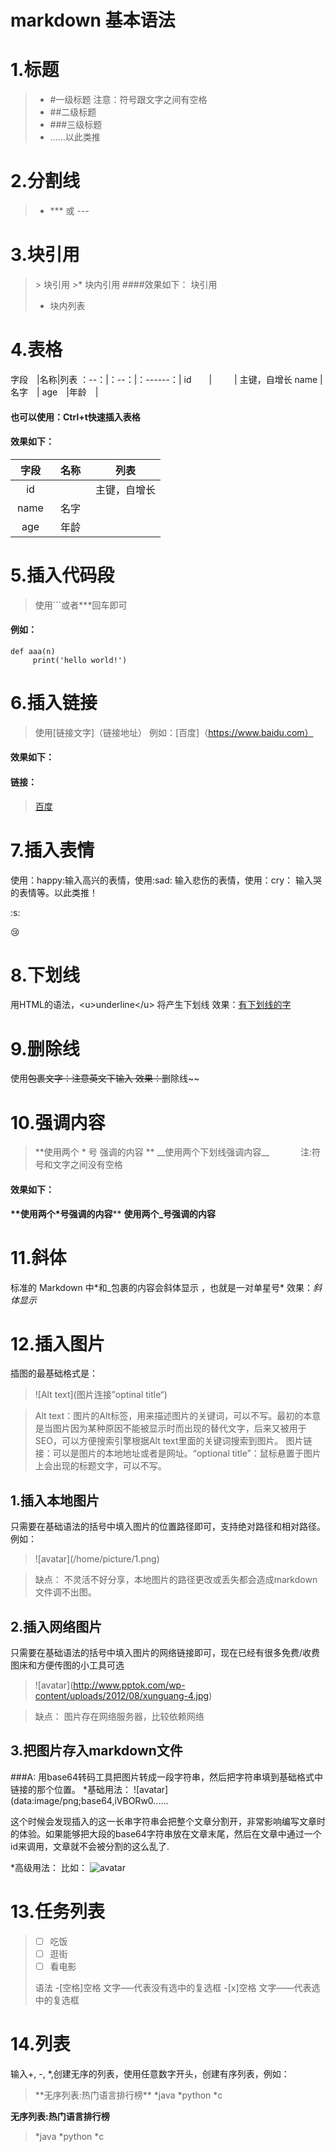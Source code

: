 # markdown 基本语法
# 1.标题
>* #一级标题 注意：符号跟文字之间有空格
>* ##二级标题 
>* ###三级标题
>* ......以此类推
# 2.分割线
>* \***  或  \---
# 3.块引用
> \> 块引用
> \>* 块内引用
####效果如下：
>块引用
>* 块内列表
# 4.表格
字段　|名称|列表
：--：|：--：|：------：|
id　　|    　　 | 主键，自增长
name |名字　|
age　|年龄　|
#### 也可以使用：Ctrl+t快速插入表格
#### 效果如下：

字段　|名称|列表
:--:|:--:|:------:|
id　　|    | 主键，自增长
name |名字　|
age　|年龄　|
# 5.插入代码段
>使用```或者***回车即可
#### 例如：
```
def aaa(n)
     print('hello world!')
```
# 6.插入链接
>使用[链接文字]（链接地址）
>例如：[百度]（https://www.baidu.com）
#### 效果如下：
#### 链接：
>[百度](https://www.baidu.com)
# 7.插入表情
使用：happy:输入高兴的表情，使用:sad: 输入悲伤的表情，使用：cry： 输入哭的表情等。以此类推！

:s:

:cry:
# 8.下划线
用HTML的语法，\<u>underline\</u> 将产生下划线 
效果：<u>有下划线的字</u>
# 9.删除线
使用~~包裹文字：注意英文下输入
效果：~~删除线~~
# 10.强调内容
>**使用两个 \* 号 强调的内容 \*\*
>\_\_使用两个下划线强调内容\_\_ 　　　  注:符号和文字之间没有空格

#### 效果如下：
**\*\*使用两个*号强调的内容**\*\*
__使用两个_号强调的内容__
# 11.斜体
标准的 Markdown 中\*和_包裹的内容会斜体显示 ，也就是一对单星号\*
效果：*斜体显示*
# 12.插入图片
插图的最基础格式是：
>\!\[Alt text](图片连接”optinal title“)

>Alt text：图片的Alt标签，用来描述图片的关键词，可以不写。最初的本意是当图片因为某种原因不能被显示时而出现的替代文字，后来又被用于SEO，可以方便搜索引擎根据Alt text里面的关键词搜索到图片。 图片链接：可以是图片的本地地址或者是网址。“optional title”：鼠标悬置于图片上会出现的标题文字，可以不写。
## 1.插入本地图片
只需要在基础语法的括号中填入图片的位置路径即可，支持绝对路径和相对路径。
例如：
>!\[avatar](/home/picture/1.png)

>缺点：
>不灵活不好分享，本地图片的路径更改或丢失都会造成markdown文件调不出图。
## 2.插入网络图片
只需要在基础语法的括号中填入图片的网络链接即可，现在已经有很多免费/收费图床和方便传图的小工具可选 
>!\[avatar](http://www.pptok.com/wp-content/uploads/2012/08/xunguang-4.jpg) 

>缺点：
>图片存在网络服务器，比较依赖网络  
## 3.把图片存入markdown文件
###A: 用base64转码工具把图片转成一段字符串，然后把字符串填到基础格式中链接的那个位置。
*基础用法：
![avatar](data:image/png;base64,iVBORw0......

这个时候会发现插入的这一长串字符串会把整个文章分割开，非常影响编写文章时的体验。如果能够把大段的base64字符串放在文章末尾，然后在文章中通过一个id来调用，文章就不会被分割的这么乱了.

*高级用法：
比如：
![avatar][base64str]
 
[base64str]:data:image/xxx.png;base64,iVBORw0......

# 13.任务列表
>-[ ] 吃饭
>-[ ] 逛街
>-[ ] 看电影
>
>语法
>-[空格]空格 文字—–代表没有选中的复选框
>-[x]空格 文字——代表选中的复选框

# 14.列表
输入+, -, *,创建无序的列表，使用任意数字开头，创建有序列表，例如：
>\*\*无序列表:热门语言排行榜**
>*java
>*python
>*c

**无序列表:热门语言排行榜**
>*java
>*python
>*c

